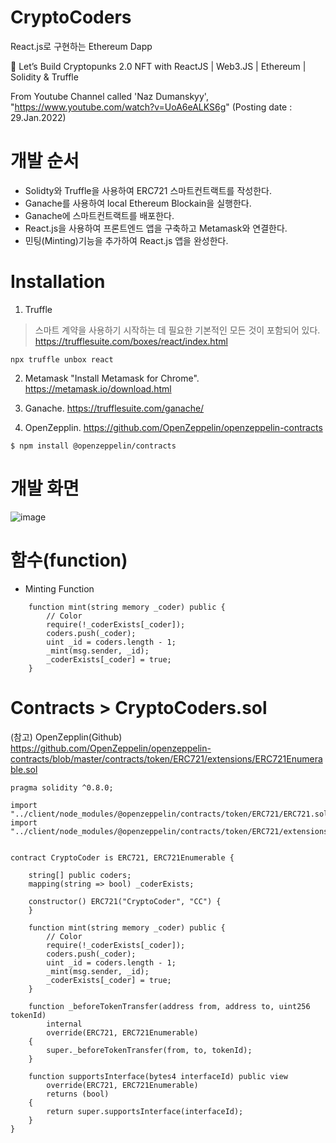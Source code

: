 # CryptoCoders
React.js로 구현하는 Ethereum Dapp

🔴 Let’s Build Cryptopunks 2.0 NFT with ReactJS | Web3.JS | Ethereum | Solidity & Truffle 

From Youtube Channel called 'Naz Dumanskyy', "https://www.youtube.com/watch?v=UoA6eALKS6g" (Posting date : 29.Jan.2022)

# 개발 순서
- Solidty와 Truffle을 사용하여 ERC721 스마트컨트랙트를 작성한다.
- Ganache를 사용하여 local Ethereum Blockain을 실행한다.
- Ganache에 스마트컨트랙트를 배포한다.
- React.js을 사용하여 프론트엔드 앱을 구축하고 Metamask와 연결한다.
- 민팅(Minting)기능을 추가하여 React.js 앱을 완성한다.

# Installation
1. Truffle
>스마트 계약을 사용하기 시작하는 데 필요한 기본적인 모든 것이 포함되어 있다.
https://trufflesuite.com/boxes/react/index.html

    npx truffle unbox react

2. Metamask
"Install Metamask for Chrome". 
https://metamask.io/download.html

3. Ganache. 
https://trufflesuite.com/ganache/

4. OpenZepplin. 
https://github.com/OpenZeppelin/openzeppelin-contracts

```
$ npm install @openzeppelin/contracts
```

# 개발 화면

![image](https://user-images.githubusercontent.com/62468132/162725757-071fc75a-0938-4fe3-a22d-c31dda437128.png)

# 함수(function)

* Minting Function 

```
    function mint(string memory _coder) public {
        // Color 
        require(!_coderExists[_coder]);
        coders.push(_coder);
        uint _id = coders.length - 1;
        _mint(msg.sender, _id);
        _coderExists[_coder] = true;
    }
```

# Contracts > CryptoCoders.sol

(참고) OpenZepplin(Github)  
https://github.com/OpenZeppelin/openzeppelin-contracts/blob/master/contracts/token/ERC721/extensions/ERC721Enumerable.sol

```
pragma solidity ^0.8.0;

import "../client/node_modules/@openzeppelin/contracts/token/ERC721/ERC721.sol";
import "../client/node_modules/@openzeppelin/contracts/token/ERC721/extensions/ERC721Enumerable.sol";


contract CryptoCoder is ERC721, ERC721Enumerable {

    string[] public coders;
    mapping(string => bool) _coderExists;

    constructor() ERC721("CryptoCoder", "CC") {
    }

    function mint(string memory _coder) public {
        // Color 
        require(!_coderExists[_coder]);
        coders.push(_coder);
        uint _id = coders.length - 1;
        _mint(msg.sender, _id);
        _coderExists[_coder] = true;
    }
 
    function _beforeTokenTransfer(address from, address to, uint256 tokenId)
        internal
        override(ERC721, ERC721Enumerable)
    {
        super._beforeTokenTransfer(from, to, tokenId);
    }

    function supportsInterface(bytes4 interfaceId) public view
        override(ERC721, ERC721Enumerable)
        returns (bool)
    {
        return super.supportsInterface(interfaceId);
    }
}
```
